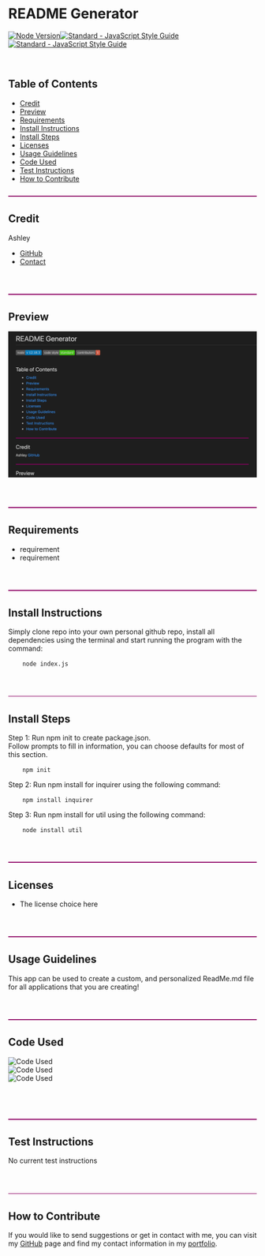 <!-- A file that has all answers for reference to questions that are being asked and to work as a template for desired design and layout-->

# README Generator
    
<a href="https://www.npmjs.org/package/check-node-version"><img src="https://img.shields.io/badge/node-v_12.18.3-blue" alt="Node Version"></a><a href="https://standardjs.com"><img src="https://img.shields.io/badge/code_style-standard-brightgreen.svg" alt="Standard - JavaScript Style Guide"></a><a href="https://github.com/ashhunt07"><img src="https://img.shields.io/badge/contributers-1-red.svg" alt="Standard - JavaScript Style Guide"></a>


<br>

## Table of Contents
    

* [Credit](#credit)
* [Preview](#preview)
* [Requirements](#requirements)
* [Install Instructions](#install-instructions)
* [Install Steps](#install-steps)
* [Licenses](#licenses)
* [Usage Guidelines](#usage-guidelines)
* [Code Used](#code-used)
* [Test Instructions](#test-instructions)
* [How to Contribute](#how-to-contribute)


 ![This is a line.](assets/hr.png)

## Credit

Ashley
* [GitHub](https://github.com/ashhunt07)
* [Contact](https://ashhunt07.github.io/portfolio/contact.html)


<br>

 ![This is a line.](assets/hr.png)

## Preview
![Project screenshot.](assets/screen-shot.png)

<br>

 ![This is a line.](assets/hr.png)

## Requirements

* requirement
* requirement


<br>

 ![This is a line.](assets/hr.png)

## Install Instructions

Simply clone repo into your own personal github repo, install all dependencies using the terminal and start running the program with the command: <br>
```
    node index.js
```


<br>

 ![This is a line.](assets/hr.png)

## Install Steps

Step 1: Run npm init to create package.json.<br>Follow prompts to fill in information, you can choose defaults for most of this section. <br> 
```
    npm init
```


Step 2: Run npm install for inquirer using the following command: <br> 
```
    npm install inquirer
```


Step 3: Run npm install for util using the following command: <br> 
```
    node install util
```


<br>


 ![This is a line.](assets/hr.png)

## Licenses

* The license choice here


<br>

 ![This is a line.](assets/hr.png)

## Usage Guidelines

This app can be used to create a custom, and personalized ReadMe.md file for all applications that you are creating!


<br>

 ![This is a line.](assets/hr.png)

## Code Used

<img src="https://img.shields.io/badge/code-JavaScript-yellow" alt="Code Used"><br><img src="https://img.shields.io/badge/code-Node_JS-yellow" alt="Code Used"><br><img src="https://img.shields.io/badge/code-Markup-yellow" alt="Code Used">

<br>
<br>


 ![This is a line.](assets/hr.png)

## Test Instructions

No current test instructions


<br>

 ![This is a line.](assets/hr.png)

## How to Contribute

If you would like to send suggestions or get in contact with me, you can visit my [GitHub](https://github.com/ashhunt07) page and find my contact information in my [portfolio](https://ashhunt07.github.io/portfolio/contact.html). 